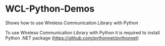 # WCL-Python-Demos
 Shows how to use Wireless Communication Library with Python
 
 To use Wireless Communication Library with Python it is required to install
 Python .NET package (https://github.com/pythonnet/pythonnet)
